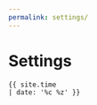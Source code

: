 ```yaml
---
permalink: settings/
---
```

# Settings

<time datetime='{{ site.time | date_to_rfc822 }}'><code>{{ site.time | date: '%c %z' }}</code></time>